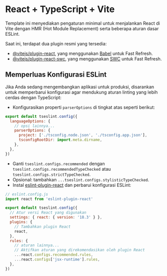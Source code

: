 # React + TypeScript + Vite

Template ini menyediakan pengaturan minimal untuk menjalankan React di Vite dengan HMR (Hot Module Replacement) serta beberapa aturan dasar ESLint.

Saat ini, terdapat dua plugin resmi yang tersedia:

- [@vitejs/plugin-react](https://github.com/vitejs/vite-plugin-react/blob/main/packages/plugin-react/README.md), yang menggunakan [Babel](https://babeljs.io/) untuk Fast Refresh.
- [@vitejs/plugin-react-swc](https://github.com/vitejs/vite-plugin-react-swc), yang menggunakan [SWC](https://swc.rs/) untuk Fast Refresh.

## Memperluas Konfigurasi ESLint

Jika Anda sedang mengembangkan aplikasi untuk produksi, disarankan untuk memperbarui konfigurasi agar mendukung aturan linting yang lebih cerdas dengan TypeScript:

- Konfigurasikan properti `parserOptions` di tingkat atas seperti berikut:

```js
export default tseslint.config({
  languageOptions: {
    // opsi lainnya...
    parserOptions: {
      project: ['./tsconfig.node.json', './tsconfig.app.json'],
      tsconfigRootDir: import.meta.dirname,
    },
  },
})
```

- Ganti `tseslint.configs.recommended` dengan `tseslint.configs.recommendedTypeChecked` atau `tseslint.configs.strictTypeChecked`.
- Opsional: tambahkan `...tseslint.configs.stylisticTypeChecked`.
- Instal [eslint-plugin-react](https://github.com/jsx-eslint/eslint-plugin-react) dan perbarui konfigurasi ESLint:

```js
// eslint.config.js
import react from 'eslint-plugin-react'

export default tseslint.config({
  // Atur versi React yang digunakan
  settings: { react: { version: '18.3' } },
  plugins: {
    // Tambahkan plugin React
    react,
  },
  rules: {
    // aturan lainnya...
    // Aktifkan aturan yang direkomendasikan oleh plugin React
    ...react.configs.recommended.rules,
    ...react.configs['jsx-runtime'].rules,
  },
})
```
